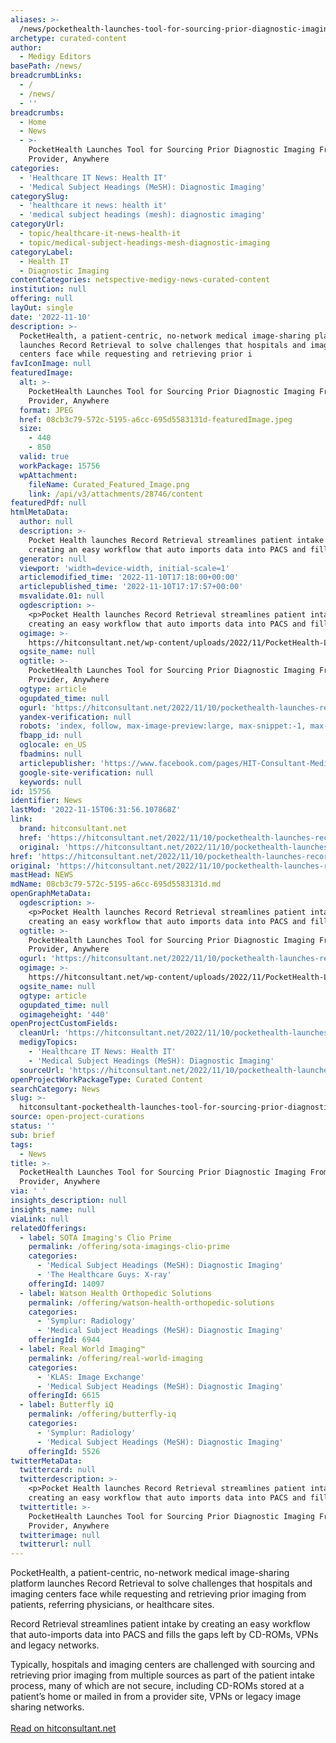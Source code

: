```yaml
---
aliases: >-
  /news/pockethealth-launches-tool-for-sourcing-prior-diagnostic-imaging-from-any-provider-anywhere
archetype: curated-content
author:
  - Medigy Editors
basePath: /news/
breadcrumbLinks:
  - /
  - /news/
  - ''
breadcrumbs:
  - Home
  - News
  - >-
    PocketHealth Launches Tool for Sourcing Prior Diagnostic Imaging From Any
    Provider, Anywhere
categories:
  - 'Healthcare IT News: Health IT'
  - 'Medical Subject Headings (MeSH): Diagnostic Imaging'
categorySlug:
  - 'healthcare it news: health it'
  - 'medical subject headings (mesh): diagnostic imaging'
categoryUrl:
  - topic/healthcare-it-news-health-it
  - topic/medical-subject-headings-mesh-diagnostic-imaging
categoryLabel:
  - Health IT
  - Diagnostic Imaging
contentCategories: netspective-medigy-news-curated-content
institution: null
offering: null
layOut: single
date: '2022-11-10'
description: >-
  PocketHealth, a patient-centric, no-network medical image-sharing platform
  launches Record Retrieval to solve challenges that hospitals and imaging
  centers face while requesting and retrieving prior i
favIconImage: null
featuredImage:
  alt: >-
    PocketHealth Launches Tool for Sourcing Prior Diagnostic Imaging From Any
    Provider, Anywhere
  format: JPEG
  href: 08cb3c79-572c-5195-a6cc-695d5583131d-featuredImage.jpeg
  size:
    - 440
    - 850
  valid: true
  workPackage: 15756
  wpAttachment:
    fileName: Curated_Featured_Image.png
    link: /api/v3/attachments/28746/content
featuredPdf: null
htmlMetaData:
  author: null
  description: >-
    Pocket Health launches Record Retrieval streamlines patient intake by
    creating an easy workflow that auto imports data into PACS and fills...
  generator: null
  viewport: 'width=device-width, initial-scale=1'
  articlemodified_time: '2022-11-10T17:18:00+00:00'
  articlepublished_time: '2022-11-10T17:17:57+00:00'
  msvalidate.01: null
  ogdescription: >-
    <p>Pocket Health launches Record Retrieval streamlines patient intake by
    creating an easy workflow that auto imports data into PACS and fills.</p>
  ogimage: >-
    https://hitconsultant.net/wp-content/uploads/2022/11/PocketHealth-Launches-Record-Retrieval.png
  ogsite_name: null
  ogtitle: >-
    PocketHealth Launches Tool for Sourcing Prior Diagnostic Imaging From Any
    Provider, Anywhere
  ogtype: article
  ogupdated_time: null
  ogurl: 'https://hitconsultant.net/2022/11/10/pockethealth-launches-record-retrieval/'
  yandex-verification: null
  robots: 'index, follow, max-image-preview:large, max-snippet:-1, max-video-preview:-1'
  fbapp_id: null
  oglocale: en_US
  fbadmins: null
  articlepublisher: 'https://www.facebook.com/pages/HIT-Consultant-Media/302199219847409'
  google-site-verification: null
  keywords: null
id: 15756
identifier: News
lastMod: '2022-11-15T06:31:56.107868Z'
link:
  brand: hitconsultant.net
  href: 'https://hitconsultant.net/2022/11/10/pockethealth-launches-record-retrieval/'
  original: 'https://hitconsultant.net/2022/11/10/pockethealth-launches-record-retrieval/'
href: 'https://hitconsultant.net/2022/11/10/pockethealth-launches-record-retrieval/'
original: 'https://hitconsultant.net/2022/11/10/pockethealth-launches-record-retrieval/'
mastHead: NEWS
mdName: 08cb3c79-572c-5195-a6cc-695d5583131d.md
openGraphMetaData:
  ogdescription: >-
    <p>Pocket Health launches Record Retrieval streamlines patient intake by
    creating an easy workflow that auto imports data into PACS and fills.</p>
  ogtitle: >-
    PocketHealth Launches Tool for Sourcing Prior Diagnostic Imaging From Any
    Provider, Anywhere
  ogurl: 'https://hitconsultant.net/2022/11/10/pockethealth-launches-record-retrieval/'
  ogimage: >-
    https://hitconsultant.net/wp-content/uploads/2022/11/PocketHealth-Launches-Record-Retrieval.png
  ogsite_name: null
  ogtype: article
  ogupdated_time: null
  ogimageheight: '440'
openProjectCustomFields:
  cleanUrl: 'https://hitconsultant.net/2022/11/10/pockethealth-launches-record-retrieval/'
  medigyTopics:
    - 'Healthcare IT News: Health IT'
    - 'Medical Subject Headings (MeSH): Diagnostic Imaging'
  sourceUrl: 'https://hitconsultant.net/2022/11/10/pockethealth-launches-record-retrieval/'
openProjectWorkPackageType: Curated Content
searchCategory: News
slug: >-
  hitconsultant-pockethealth-launches-tool-for-sourcing-prior-diagnostic-imaging-from-any-provider-anywhere
source: open-project-curations
status: ''
sub: brief
tags:
  - News
title: >-
  PocketHealth Launches Tool for Sourcing Prior Diagnostic Imaging From Any
  Provider, Anywhere
via: ' '
insights_description: null
insights_name: null
viaLink: null
relatedOfferings:
  - label: SOTA Imaging's Clio Prime
    permalink: /offering/sota-imagings-clio-prime
    categories:
      - 'Medical Subject Headings (MeSH): Diagnostic Imaging'
      - 'The Healthcare Guys: X-ray'
    offeringId: 14097
  - label: Watson Health Orthopedic Solutions
    permalink: /offering/watson-health-orthopedic-solutions
    categories:
      - 'Symplur: Radiology'
      - 'Medical Subject Headings (MeSH): Diagnostic Imaging'
    offeringId: 6944
  - label: Real World Imaging™
    permalink: /offering/real-world-imaging
    categories:
      - 'KLAS: Image Exchange'
      - 'Medical Subject Headings (MeSH): Diagnostic Imaging'
    offeringId: 6615
  - label: Butterfly iQ
    permalink: /offering/butterfly-iq
    categories:
      - 'Symplur: Radiology'
      - 'Medical Subject Headings (MeSH): Diagnostic Imaging'
    offeringId: 5526
twitterMetaData:
  twittercard: null
  twitterdescription: >-
    <p>Pocket Health launches Record Retrieval streamlines patient intake by
    creating an easy workflow that auto imports data into PACS and fills.</p>
  twittertitle: >-
    PocketHealth Launches Tool for Sourcing Prior Diagnostic Imaging From Any
    Provider, Anywhere
  twitterimage: null
  twitterurl: null
---
```

<p>PocketHealth, a patient-centric, no-network medical image-sharing platform launches Record Retrieval to solve challenges that hospitals and imaging centers face while requesting and retrieving prior imaging from patients, referring physicians, or healthcare sites.</p><p>Record Retrieval streamlines patient intake by creating an easy workflow that auto-imports data into PACS and fills the gaps left by CD-ROMs, VPNs and legacy networks.</p><p>Typically, hospitals and imaging centers are challenged with sourcing and retrieving prior imaging from multiple sources as part of the patient intake process, many of which are not secure, including CD-ROMs stored at a patient’s home or mailed in from a provider site, VPNs or legacy image sharing networks.<br><br><a href="https://hitconsultant.net/2022/11/10/pockethealth-launches-record-retrieval/">Read on hitconsultant.net</a></p>